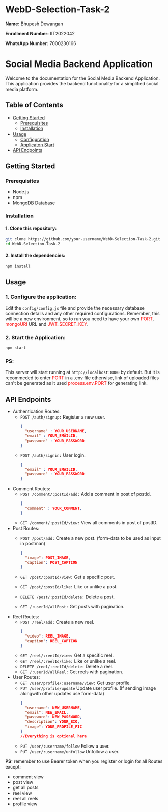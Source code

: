 # WebD-Selection-Task-2

**Name:** Bhupesh Dewangan

**Enrollment Number:** IIT2022042

**WhatsApp Number:** 7000230166




# Social Media Backend Application

Welcome to the documentation for the Social Media Backend Application. This application provides the backend functionality for a simplified social media platform.

## Table of Contents

- [Getting Started](#getting-started)
  - [Prerequisites](#prerequisites)
  - [Installation](#installation)
- [Usage](#usage)
  - [Configuration](#1-configure-the-application)
  - [Applicaton Start](#2-start-the-application)
- [API Endpoints](#api-endpoints)

## Getting Started

### Prerequisites

- Node.js
- npm
- MongoDB Database

### Installation

#### 1. Clone this repository:
   ```bash
   git clone https://github.com/your-username/WebD-Selection-Task-2.git
   cd WebD-Selection-Task-2
   ```

#### 2. Install the dependencies:
   ```cmd
   npm install
   ```

## Usage

### 1. Configure the application:
Edit the `config/config.js` file and provide the necessary database connection details and any other required configurations.
Remember, this will be a new environment, so to run you need to have your own <span style="color:red">PORT</span>, <span style="color:red">mongoURI</span>  URL and <span style="color:red">JWT_SECRET_KEY</span>.

### 2. Start the Application:
   ```cmd
   npm start
   ```

### PS:
This server will start running at `http://localhost:8080` by default.
But it is recommeded to enter <span style="color:red">PORT</span> in a .env file otherwise, link of uploaded files can't be generated as it used <span style="color:red">process.env.PORT</span> for generating link.

## API Endpoints


- Authentication Routes:
  - `POST /auth/signup:` Register a new user.
    ```json
    {
      "username" : YOUR_USERNAME,
      "email" : YOUR_EMAILID,
      "password" : YOUR_PASSWORD
    }
    ```
  - `POST /auth/signin:` User login.
    ```json
    {
      "email" : YOUR_EMAILID,
      "password" : YOUR_PASSWORD
    }
    ```
- Comment Routes:
  - `POST /comment/:postId/add:` Add a comment in post of postId.
    ```json
    {
      "comment" : YOUR_COMMENT,
    }
    ```
  - `GET /comment/:postId/view:` View all comments in post of postID.
- Post Routes:
  - `POST /post/add:` Create a new post. (form-data to be used as input in postman)
    ```json
    {
      "image": POST_IMAGE,
      "caption": POST_CAPTION
    }
    ```

  - `GET /post/:postId/view:` Get a specific post.
  - `GET /post/:postId/like:` Like or unlike a post.
  - `DELETE /post/:postId/delete:` Delete a post.
  - `GET /:userId/allPost:` Get posts with pagination.
- Reel Routes:
  - `POST /reel/add:` Create a new reel.
    ```json
    {
      "video": REEL_IMAGE,
      "caption": REEL_CAPTION
    }
    ```
  - `GET /reel/:reelId/view:` Get a specific reel.
  - `GET /reel/:reelId/like:` Like or unlike a reel.
  - `DELETE /reel/:reelId/delete:` Delete a reel.
  - `GET /:userId/allReel:` Get reels with pagination.
- User Routes:
  - `GET /user/profile/:username/view:` Get user profile.
  - `PUT /user/profile/update` Update user profile. (If sending image alongwith other updates use form-data)
    ```json
    {
      "username": NEW_USERNAME,
      "email": NEW_EMAIL,
      "password": NEW_PASSWORD,
      "description": YOUR_BIO,
      "image": YOUR_PROFILE_PIC
    }
    //Everything is optional here
    ```
  - `PUT /user/:username/follow` Follow a user.
  - `PUT /user/:username/unfollow` Unfollow a user.


**PS:** remember to use Bearer token when you register or login for all Routes except:
  - comment view
  - post view
  - get all posts
  - reel view
  - reel all reels
  - profile view